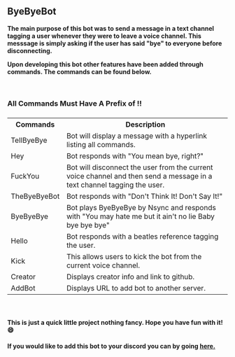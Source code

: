 <!DOCTYPE html>
<html>
  <title>ByeByeBot Commands</title>
<body>
<h2>ByeByeBot</h2>
<p><b>The main purpose of this bot was to send a message in a text channel tagging a user whenever they were to leave a voice channel. This messsage is simply asking if the user has said "bye" to everyone before disconnecting.</b></p>
<p><b>Upon developing this bot other features have been added through commands. The commands can be found below.</b></p>
<br>
<h3>All Commands Must Have A Prefix of !!<h3>
<table>
  <tr>
    <th>Commands</th>
    <th>Description</th>
    
  </tr>
  <tr>
    <td id="botCommand">TellByeBye</td>
    <td>Bot will display a message with a hyperlink listing all commands.</td>
   
  </tr>
  <tr>
    <td id="botCommand">Hey</td>
    <td>Bot responds with "You mean bye, right?"</td>
    
  </tr>
  <tr>
    <td id="botCommand">FuckYou</td>
    <td>Bot will disconnect the user from the current voice channel and then send a message in a text channel tagging the user.</td>  
  </tr>
  <tr>
    <td id="botCommand">TheByeByeBot</td>
    <td>Bot responds with "Don't Think It! Don't Say It!"</td> 
  </tr>
  <tr>
    <td id="botCommand">ByeByeBye</td>
    <td>Bot plays ByeByeBye by Nsync and responds with "You may hate me but it ain't no lie Baby bye bye bye"</td>   
  </tr>
  <tr>
    <td id="botCommand">Hello</td>
    <td>Bot responds with a beatles reference tagging the user.</td>
   </tr>
  <tr>
    <td id="botCommand">Kick</td>
    <td>This allows users to kick the bot from the current voice channel.</td>
   </tr>
   <tr>
    <td id="botCommand">Creator</td>
    <td>Displays creator info and link to github.</td>
   </tr>
   <tr>
    <td id="botCommand">AddBot</td>
    <td>Displays URL to add bot to another server.</td>
   </tr>
</table>
<br>
<h4><p>This is just a quick little project nothing fancy. Hope you have fun with it! &#128516;</p></h4>
<h4><p>If you would like to add this bot to your discord you can by going <a href="https://discord.com/oauth2/authorize?client_id=822563903220351016&scope=bot&permissions=8">here.</a> </p></h4>
</body>
</html>
